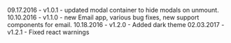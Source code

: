
09.17.2016 - v1.0.1 - updated modal container to hide modals on unmount.
10.10.2016 - v1.1.0 - new Email app, various bug fixes, new support components for email.
10.18.2016 - v1.2.0 - Added dark theme
02.03.2017 - v1.2.1 - Fixed react warnings